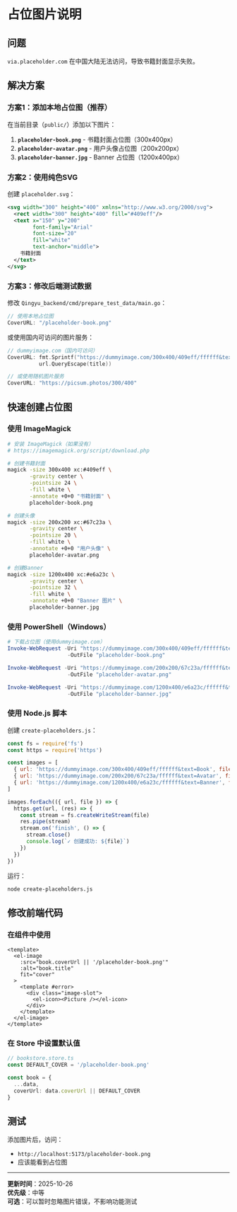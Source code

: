 # 占位图片说明

## 问题
`via.placeholder.com` 在中国大陆无法访问，导致书籍封面显示失败。

## 解决方案

### 方案1：添加本地占位图（推荐）

在当前目录（`public/`）添加以下图片：

1. **`placeholder-book.png`** - 书籍封面占位图（300x400px）
2. **`placeholder-avatar.png`** - 用户头像占位图（200x200px）
3. **`placeholder-banner.jpg`** - Banner 占位图（1200x400px）

### 方案2：使用纯色SVG

创建 `placeholder.svg`：

```xml
<svg width="300" height="400" xmlns="http://www.w3.org/2000/svg">
  <rect width="300" height="400" fill="#409eff"/>
  <text x="150" y="200" 
        font-family="Arial" 
        font-size="20" 
        fill="white" 
        text-anchor="middle">
    书籍封面
  </text>
</svg>
```

### 方案3：修改后端测试数据

修改 `Qingyu_backend/cmd/prepare_test_data/main.go`：

```go
// 使用本地占位图
CoverURL: "/placeholder-book.png"
```

或使用国内可访问的图片服务：

```go
// dummyimage.com（国内可访问）
CoverURL: fmt.Sprintf("https://dummyimage.com/300x400/409eff/ffffff&text=%s", 
          url.QueryEscape(title))

// 或使用随机图片服务
CoverURL: "https://picsum.photos/300/400"
```

## 快速创建占位图

### 使用 ImageMagick
```bash
# 安装 ImageMagick（如果没有）
# https://imagemagick.org/script/download.php

# 创建书籍封面
magick -size 300x400 xc:#409eff \
       -gravity center \
       -pointsize 24 \
       -fill white \
       -annotate +0+0 "书籍封面" \
       placeholder-book.png

# 创建头像
magick -size 200x200 xc:#67c23a \
       -gravity center \
       -pointsize 20 \
       -fill white \
       -annotate +0+0 "用户头像" \
       placeholder-avatar.png

# 创建Banner
magick -size 1200x400 xc:#e6a23c \
       -gravity center \
       -pointsize 32 \
       -fill white \
       -annotate +0+0 "Banner 图片" \
       placeholder-banner.jpg
```

### 使用 PowerShell（Windows）

```powershell
# 下载占位图（使用dummyimage.com）
Invoke-WebRequest -Uri "https://dummyimage.com/300x400/409eff/ffffff&text=Book" `
                   -OutFile "placeholder-book.png"

Invoke-WebRequest -Uri "https://dummyimage.com/200x200/67c23a/ffffff&text=Avatar" `
                   -OutFile "placeholder-avatar.png"

Invoke-WebRequest -Uri "https://dummyimage.com/1200x400/e6a23c/ffffff&text=Banner" `
                   -OutFile "placeholder-banner.jpg"
```

### 使用 Node.js 脚本

创建 `create-placeholders.js`：

```javascript
const fs = require('fs')
const https = require('https')

const images = [
  { url: 'https://dummyimage.com/300x400/409eff/ffffff&text=Book', file: 'placeholder-book.png' },
  { url: 'https://dummyimage.com/200x200/67c23a/ffffff&text=Avatar', file: 'placeholder-avatar.png' },
  { url: 'https://dummyimage.com/1200x400/e6a23c/ffffff&text=Banner', file: 'placeholder-banner.jpg' }
]

images.forEach(({ url, file }) => {
  https.get(url, (res) => {
    const stream = fs.createWriteStream(file)
    res.pipe(stream)
    stream.on('finish', () => {
      stream.close()
      console.log(`✓ 创建成功: ${file}`)
    })
  })
})
```

运行：
```bash
node create-placeholders.js
```

## 修改前端代码

### 在组件中使用

```vue
<template>
  <el-image 
    :src="book.coverUrl || '/placeholder-book.png'" 
    :alt="book.title"
    fit="cover"
  >
    <template #error>
      <div class="image-slot">
        <el-icon><Picture /></el-icon>
      </div>
    </template>
  </el-image>
</template>
```

### 在 Store 中设置默认值

```typescript
// bookstore.store.ts
const DEFAULT_COVER = '/placeholder-book.png'

const book = {
  ...data,
  coverUrl: data.coverUrl || DEFAULT_COVER
}
```

## 测试

添加图片后，访问：
- `http://localhost:5173/placeholder-book.png`
- 应该能看到占位图

---

**更新时间**：2025-10-26  
**优先级**：中等  
**可选**：可以暂时忽略图片错误，不影响功能测试



